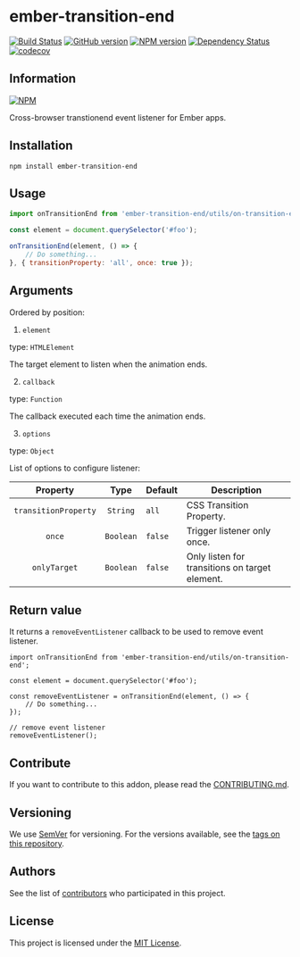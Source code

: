 # ember-transition-end

[![Build Status](https://travis-ci.com/BBVAEngineering/ember-transition-end.svg?branch=master)](https://travis-ci.com/BBVAEngineering/ember-transition-end)
[![GitHub version](https://badge.fury.io/gh/BBVAEngineering%2Fember-transition-end.svg)](https://badge.fury.io/gh/BBVAEngineering%2Fember-transition-end)
[![NPM version](https://badge.fury.io/js/ember-transition-end.svg)](https://badge.fury.io/js/ember-transition-end)
[![Dependency Status](https://david-dm.org/BBVAEngineering/ember-transition-end.svg)](https://david-dm.org/BBVAEngineering/ember-transition-end)
[![codecov](https://codecov.io/gh/BBVAEngineering/ember-transition-end/branch/master/graph/badge.svg)](https://codecov.io/gh/BBVAEngineering/ember-transition-end)

## Information

[![NPM](https://nodei.co/npm/ember-transition-end.png?downloads=true&downloadRank=true)](https://nodei.co/npm/ember-transition-end/)

Cross-browser transtionend event listener for Ember apps.

## Installation

```
npm install ember-transition-end
```

## Usage

```js
import onTransitionEnd from 'ember-transition-end/utils/on-transition-end';

const element = document.querySelector('#foo');

onTransitionEnd(element, () => {
    // Do something...
}, { transitionProperty: 'all', once: true });
```

## Arguments

Ordered by position:

1. `element`

type: `HTMLElement`

The target element to listen when the animation ends.

2. `callback`

type: `Function`

The callback executed each time the animation ends.

3. `options`

type: `Object`

List of options to configure listener:

|       Property       |    Type   | Default | Description                                    |
|:--------------------:|:---------:|---------|------------------------------------------------|
| `transitionProperty` |  `String` | `all`   | CSS Transition Property.                       |
|        `once`        | `Boolean` | `false` | Trigger listener only once.                    |
|     `onlyTarget`     | `Boolean` | `false` | Only listen for transitions on target element. |

## Return value

It returns a `removeEventListener` callback to be used to remove event listener.

```
import onTransitionEnd from 'ember-transition-end/utils/on-transition-end';

const element = document.querySelector('#foo');

const removeEventListener = onTransitionEnd(element, () => {
    // Do something...
});

// remove event listener
removeEventListener();
```

## Contribute

If you want to contribute to this addon, please read the [CONTRIBUTING.md](CONTRIBUTING.md).

## Versioning

We use [SemVer](http://semver.org/) for versioning. For the versions available, see the [tags on this repository](https://github.com/BBVAEngineering/ember-transition-end/tags).

## Authors

See the list of [contributors](https://github.com/BBVAEngineering/ember-transition-end/graphs/contributors) who participated in this project.

## License

This project is licensed under the [MIT License](LICENSE.md).
